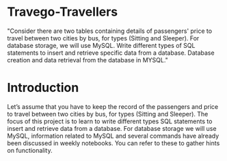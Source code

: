 # Travego-Travellers
"Consider there are two tables containing details of passengers' price to travel between two cities by bus, for types (Sitting and Sleeper). For database storage, we will use MySQL. Write different types of SQL statements to insert and retrieve specific data from a database. Database creation and data retrieval from the database in MYSQL."

# Introduction
Let’s assume that you have to keep the record of the passengers and price to travel between two cities by bus,
for types (Sitting and Sleeper).
The focus of this project is to learn to write different types SQL statements to insert and retrieve data from a
database. For database storage we will use MySQL, information related to MySQL and several commands
have already been discussed in weekly notebooks. You can refer to these to gather hints on functionality.
